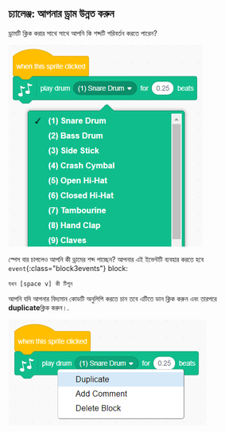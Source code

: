## চ্যালেঞ্জ: আপনার ড্রাম উন্নত করুন

ড্রামটি ক্লিক করার সাথে সাথে আপনি কি শব্দটি পরিবর্তন করতে পারেন?

![স্ক্রিনশট](images/band-drum-sound.png)

স্পেস বার চাপলেও আপনি কী ড্রামের শব্দ পাচ্ছেন? আপনার এই ইভেন্টটি ব্যবহার করতে হবে `event`{:class="block3events"} block:

```blocks3
যখন [space v] কী টিপুন
```

আপনি যদি আপনার বিদ্যমান কোডটি অনুলিপি করতে চান তবে এটিতে ডান ক্লিক করুন এবং তারপরে **duplicate**ক্লিক করুন।.

![স্ক্রিনশট](images/band-duplicate-code.png)